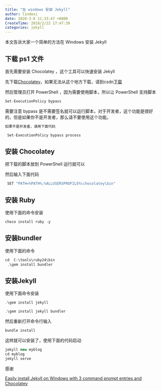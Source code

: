 ```yaml
---
title: "在 windows 安装 Jekyll"
author: lindexi
date: 2020-3-8 11:33:47 +0800
CreateTime: 2018/2/22 17:47:39
categories: jekyll
---
```


本文告诉大家一个简单的方法在 Windows 安装 Jekyll

<!--more-->


<!-- CreateTime:2018/2/22 17:47:39 -->

<div id="toc"></div>

## 下载 ps1 文件

首先需要安装 Chocolatey ，这个工具可以快速安装 Jekyll

先下载[Chocolatey](https://chocolatey.org/install.ps1)，如果无法从这个地方下载，请到csdn[下载](http://download.csdn.net/download/lindexi_gd/10132718 )

然后管理员打开 PowerShell ，因为需要使用脚本，所以让 PowerShell 支持脚本

```csharp
Set-ExecutionPolicy bypass
```

需要注意 bypass 是不需要签名就可以运行脚本，对于开发者，这个功能是很好的，但是如果你不是开发者，那么请不要使用这个功能。

```csharp
如果不是开发者，请用下面代码

 Set-ExecutionPolicy bypass process
```

## 安装 Chocolatey 

把下载的脚本放到 PowerShell 运行就可以

然后输入下面代码

```csharp
 SET "PATH=%PATH%;%ALLUSERSPROFILE%\chocolatey\bin"
```

## 安装 Ruby

使用下面的命令安装

```csharp
choco install ruby -y
```

## 安装bundler

使用下面的命令

```csharp
cd  C:\tools\ruby24\bin
 .\gem install bundler
```

## 安装Jekyll

使用下面命令安装

```csharp
.\gem install jekyll

.\gem install jekyll bundler
```

然后重新打开命令行输入

```csharp
bundle install
```

这样就可以安装了，使用下面的代码启动

```csharp
jekyll new myblog
cd myblog
jekyll serve
```

感谢

[Easily install Jekyll on Windows with 3 command prompt entries and Chocolatey ](https://davidburela.wordpress.com/2015/11/28/easily-install-jekyll-on-windows-with-3-command-prompt-entries-and-chocolatey/ )

